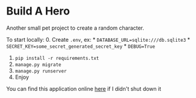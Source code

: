 # Build A Hero
Another small pet project to create a random character.

To start locally:
0. Create `.env`, ex:
    * `DATABASE_URL=sqlite:///db.sqlite3`
    * `SECRET_KEY=some_secret_generated_secret_key`
    * `DEBUG=True`
1. `pip install -r requirements.txt`
2. `manage.py migrate`
3. `manage.py runserver`
4. Enjoy

You can find this application online [here](https://windowhero.herokuapp.com/ "BuildAHero's Homepage") if I didn't shut down it

